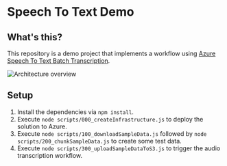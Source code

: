 # Speech To Text Demo

## What's this?

This repository is a demo project that implements a workflow using [Azure Speech To Text Batch Transcription](https://docs.microsoft.com/en-us/azure/cognitive-services/speech-service/batch-transcription).

![Architecture overview](https://user-images.githubusercontent.com/1086421/69460813-0a992500-0d43-11ea-82f6-102f2de8a861.png)

## Setup

1. Install the dependencies via `npm install`.
2. Execute `node scripts/000_createInfrastructure.js` to deploy the solution to Azure.
3. Execute `node scripts/100_downloadSampleData.js` followed by `node scripts/200_chunkSampleData.js` to create some test data.
4. Execute `node scripts/300_uploadSampleDataToS3.js` to trigger the audio transcription workflow.
